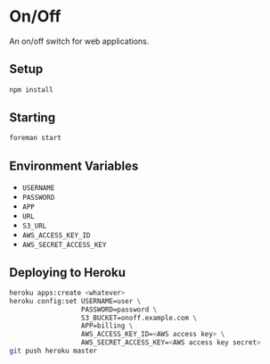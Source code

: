 # On/Off

An on/off switch for web applications.

## Setup

```bash
npm install
```

## Starting

```bash
foreman start
```

## Environment Variables

* `USERNAME`
* `PASSWORD`
* `APP`
* `URL`
* `S3_URL`
* `AWS_ACCESS_KEY_ID`
* `AWS_SECRET_ACCESS_KEY`

## Deploying to Heroku

```bash
heroku apps:create <whatever>
heroku config:set USERNAME=user \
                  PASSWORD=password \
                  S3_BUCKET=onoff.example.com \
                  APP=billing \
                  AWS_ACCESS_KEY_ID=<AWS access key> \
                  AWS_SECRET_ACCESS_KEY=<AWS access key secret>
git push heroku master
```
